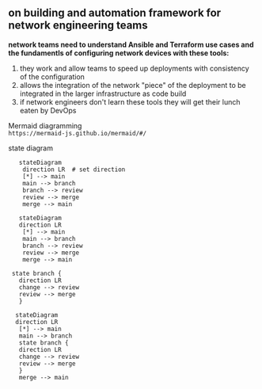 ## on building and automation framework for network engineering teams  

**network teams need to understand Ansible and Terraform use cases and the fundamentls of configuring network devices with these tools:**   
1. they work and allow teams to speed up deployments with consistency of the configuration  
2. allows the integration of the network "piece" of the deployment to be integrated in the larger infrastructure as code build  
3. if network engineers don't learn these tools they will get their lunch eaten by DevOps  




Mermaid diagramming  
`https://mermaid-js.github.io/mermaid/#/`  

state diagram  
```
   stateDiagram
    direction LR  # set direction
    [*] --> main
    main --> branch
    branch --> review
    review --> merge
    merge --> main
```
```mermaid
   stateDiagram
   direction LR
    [*] --> main
    main --> branch
    branch --> review
    review --> merge
    merge --> main
 ```
 
 ```
  state branch {
    direction LR
    change --> review 
    review --> merge
    }
 ```
 ```mermaid
   stateDiagram
   direction LR
    [*] --> main
    main --> branch
    state branch {
    direction LR
    change --> review 
    review --> merge
    }
    merge --> main
 ```

